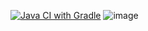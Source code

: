 [![Java CI with Gradle](https://github.com/YuluyaS/Patterns4/actions/workflows/gradle.yml/badge.svg)](https://github.com/YuluyaS/Patterns4/actions/workflows/gradle.yml)
![image](https://github.com/user-attachments/assets/ff8d801e-0719-4f55-937a-b73017553186)




